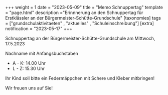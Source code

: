 +++
weight = 1
date = "2023-05-09"
title = "Memo Schnuppertag"
template = "page.html"
description ="Erinnnerung an den Schnuppertag für Erstklässler an der Bürgermeister-Schütte-Grundschule"
[taxonomies]
tags = ["grundschulaktivitaeten" , "aktuelles" , "Schuleinschreibung"]
[extra]
notification = "2023-05-17"
+++


Schnuppertag
an der Bürgermeister-Schütte-Grundschule am Mittwoch, 17.5.2023

<!-- more --> 

Nachname mit Anfangsbuchstaben
- A - K: 14.00 Uhr 
- L - Z: 15.30 Uhr

Ihr Kind soll bitte ein Federmäppchen mit Schere und Kleber mitbringen!

Wir freuen uns auf Sie!

